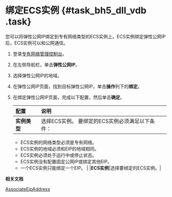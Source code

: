 # 绑定ECS实例 {#task_bh5_dll_vdb .task}

您可以将弹性公网IP绑定到专有网络类型的ECS实例上。ECS实例绑定弹性公网IP后，ECS实例可以和公网通信。

1.  登录[专有网络管理控制台](https://vpcnext.console.aliyun.com)。
2.  在左侧导航栏，单击**弹性公网IP**。
3.  选择弹性公网IP的地域。
4.  在弹性公网IP页面，找到目标弹性公网IP，单击**操作**列下的**绑定**。
5.  在绑定弹性公网IP页面，完成以下配置，然后单击**确定**。 

    |配置|说明|
    |:-|:-|
    |**实例类型**|选择ECS实例。 要绑定的ECS实例必须满足以下条件：

    -   ECS实例的网络类型必须是专有网络。
    -   ECS实例的地域必须和EIP的地域相同。
    -   ECS实例必须处于运行中或停止状态。
    -   ECS实例没有配置固定公网IP或绑定其他EIP。
    -   一个ECS实例只能绑定一个EIP。
 |
    |**ECS实例**|选择要绑定的ECS实例。|


**相关文档**  


[AssociateEipAddress](../../../../intl.zh-CN/API参考/弹性公网IP/AssociateEipAddress.md#)

